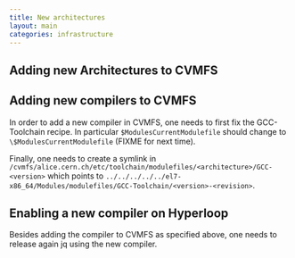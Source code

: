 ```yaml
---
title: New architectures
layout: main
categories: infrastructure
---
```

## Adding new Architectures to CVMFS

## Adding new compilers to CVMFS

In order to add a new compiler in CVMFS, one needs to first fix the GCC-Toolchain recipe.
In particular `$ModulesCurrentModulefile` should change to `\$ModulesCurrentModulefile` (FIXME for next time).

Finally, one needs to create a symlink in `/cvmfs/alice.cern.ch/etc/toolchain/modulefiles/<architecture>/GCC-<version>` 
which points to `../../../../../el7-x86_64/Modules/modulefiles/GCC-Toolchain/<version>-<revision>`.

## Enabling a new compiler on Hyperloop

Besides adding the compiler to CVMFS as specified above, one needs to release again jq using the new compiler.
